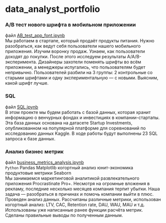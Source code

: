 # data_analyst_portfolio
### A/B тест нового шрифта в мобильном приложении 
файл [AB_test_app_font.ipynb](https://github.com/AndreyPlyasov/data_analyst_portfolio/blob/main/AB_test_app_font.ipynb)  
Мы работаем в стартапе, который продаёт продукты питания. Нужно разобраться, как ведут себя пользователи нашего мобильного приложения.
Изучим воронку продаж. Узнаем, как пользователи доходят до покупки.
После этого исследуем результаты A/A/B-эксперимента. Дизайнеры захотели поменять шрифты во всём приложении, а менеджеры испугались, что пользователям будет непривычно.
Пользователей разбили на 3 группы: 2 контрольные со старыми шрифтами и одну экспериментальную — с новыми. Выясним, какой шрифт лучше.

### SQL
файл [SQL.ipynb](https://github.com/AndreyPlyasov/data_analyst_portfolio/blob/main/SQL.ipynb)   
В этом проекте мы будем работать с базой данных, которая хранит информацию о венчурных фондах и инвестициях в компании-стартапы. Эта база данных основана на датасете Startup Investments, опубликованном на популярной платформе для соревнований по исследованию данных Kaggle. В ходе работы будут выполнены 23 SQL запроса к базе данных.  
  
### Анализ бизнес метрик
файл [business_metrics_analysis.ipynb](https://github.com/AndreyPlyasov/data_analyst_portfolio/blob/main/business_metrics_analysis.ipynb)   
`Python` Pandas Matplotlib когортный анализ юнит-экономика продуктовые метрики Seaborn  
Мы занимаемся маркетинговой аналитикой развлекательного приложения Procrastinate Pro+. Несмотря на огромные вложения в рекламу, последние несколько месяцев компания терпит убытки. Наша задача — разобраться в причинах и помочь компании выйти в плюс.  
Проведен анализ данных. Рассчитаны различные метрики, использован когортный анализ: LTV, CAC, Retention rate, DAU, WAU, MAU и т.д. Использованы уже написанные ранее функции расчёта метрик. Сделаны правильные выводы по полученным данным.
